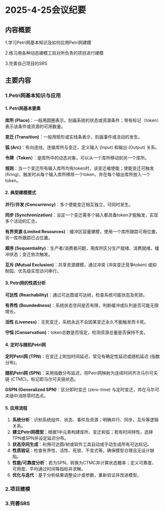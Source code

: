 # 2025-4-25会议纪要

## 内容概要

1.学习Petri网基本知识及如何应用Petri网建模

2.练习用各种动态建模工具对所负责的项目进行建模

3.完善自己项目的SRS

## 主要内容

### 1.Petri网基本知识与应用

#### 1. Petri网基本要素

**库所 (Place)**：一般用圆圈表示，刻画系统的状态或资源条件；带有标记（token）表示该条件或资源的可用数量。

**变迁 (Transition)**：一般用矩形或实线条表示，刻画事件或活动的发生。

**弧 (Arc)**：有向连线，连接库所与变迁，定义输入 (Input) 和输出 (Output) 关系。

**令牌（Token）**：是库所中的动态对象，可以从一个库所移动到另一个库所。



**规则**：当一个变迁所有输入库所均有token时，该变迁被使能；使能变迁可触发 (firing)，触发时从每个输入库所移除一个token，并在每个输出库所放入一个token。

#### 2. 典型建模模式

**并行/并发 (Concurrency)**：多个使能变迁相互独立，可同时发生。

**同步 (Synchronization)**：设定一个变迁需多个输入都具备token才能触发，实现多个活动的汇合。

**有界资源 (Limited Resources)**：缓冲区容量建模，使用一个库所跟踪可用位置，另一库所跟踪已占位置。

**顺序 (Sequentiality)**：生产者/消费者问题，用库所区分生产就绪、消费就绪、缓冲状态；变迁依次触发。

**互斥 (Mutual Exclusion)**：共享资源建模，通过冲突 (冲突变迁竞争token) 或抑制弧、优先级实现访问串行。

#### 3. Petri网的性质分析

**可达性 (Reachability)**：通过可达图或可达树，检查系统可能状态及死锁。

**有界性 (Boundedness)**：系统状态空间是否有限，判断缓冲或队列是否可能无限增长。

**活性 (Liveness)**：无死变迁，系统永远不会因某变迁永久不能触发而卡死。

**守恒 (Conservation)**：token总数是否恒定，检测资源总量是否保持不变。

#### 4. 定时与随机Petri网

**定时Petri网 (TPN)**：在变迁上附加时间延迟，常见有确定性延迟或随机延迟 (指数分布)。

**随机Petri网 (SPN)**：采用指数分布延迟，将Petri网映射为连续时间齐次马尔可夫链 (CTMC)，标记即马尔可夫链状态。

**GSPN (Generalized SPN)**：区分即时变迁 (zero-time) 与定时变迁，并在马尔可夫链中消除零时态点。

#### 5. 应用流程

1. **系统分析**：识别系统组件、状态、事件及资源；明确并行、同步、互斥等逻辑关系。
2. **建立Petri网模型**：根据1中元素构建库所、变迁和弧；若有时间特性，选择TPN或SPN并设定延迟分布。
3. **状态空间生成**：利用可达图/树或软件工具自动或手动生成所有可达标记。
4. **性质验证**：检查有界性、活性、死锁、不变式等，确保模型合理且无设计缺陷。
5. **性能/可靠度分析**：若为SPN，转换为CTMC并计算状态概率；定义可靠度、可用度、平均通过时间等指标并求解。
6. **优化与迭代**：基于分析结果调整设计或参数，重新验证并改进模型。



### 2.项目建模





### 3.完善SRS










